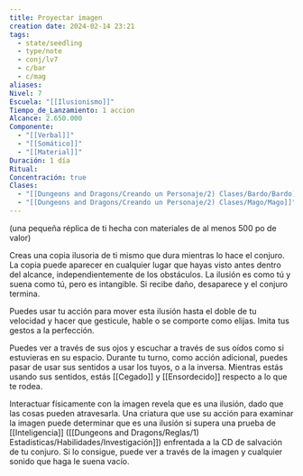 ```yaml
---
title: Proyectar imagen
creation date: 2024-02-14 23:21
tags:
  - state/seedling
  - type/note
  - conj/lv7
  - c/bar
  - c/mag
aliases: 
Nivel: 7
Escuela: "[[Ilusionismo]]"
Tiempo_de_Lanzamiento: 1 accion
Alcance: 2.650.000
Componente:
  - "[[Verbal]]"
  - "[[Somático]]"
  - "[[Material]]"
Duración: 1 día
Ritual: 
Concentración: true
Clases:
  - "[[Dungeons and Dragons/Creando un Personaje/2) Clases/Bardo/Bardo]]"
  - "[[Dungeons and Dragons/Creando un Personaje/2) Clases/Mago/Mago]]"
---
```

(una pequeña réplica de ti hecha con materiales de al menos 500 po de valor)

Creas una copia ilusoria de ti mismo que dura mientras lo hace el conjuro. La copia puede aparecer en cualquier lugar que hayas visto antes dentro del alcance, independientemente de los obstáculos. La ilusión es como tú y suena como tú, pero es intangible. Si recibe daño, desaparece y el conjuro termina.

Puedes usar tu acción para mover esta ilusión hasta el doble de tu velocidad y hacer que gesticule, hable o se comporte como elijas. Imita tus gestos a la perfección.

Puedes ver a través de sus ojos y escuchar a través de sus oídos como si estuvieras en su espacio. Durante tu turno, como acción adicional, puedes pasar de usar sus sentidos a usar los tuyos, o a la inversa. Mientras estás usando sus sentidos, estás [[Cegado]] y [[Ensordecido]] respecto a lo que te rodea.

Interactuar físicamente con la imagen revela que es una ilusión, dado que las cosas pueden atravesarla. Una criatura que use su acción para examinar la imagen puede determinar que es una ilusión si supera una prueba de [[Inteligencia]] ([[Dungeons and Dragons/Reglas/1) Estadisticas/Habilidades/Investigación]]) enfrentada a la CD de salvación de tu conjuro. Si lo consigue, puede ver a través de la imagen y cualquier sonido que haga le suena vacío.